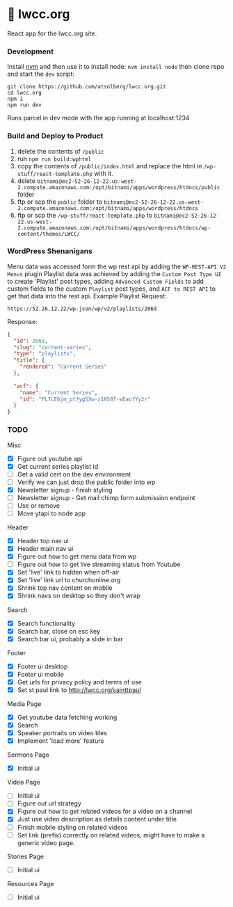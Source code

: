 # 📖 lwcc.org
React app for the lwcc.org site.

### Development
Install [nvm](https://github.com/nvm-sh/nvm#installation-and-update)
and then use it to install node: `nvm install node`
then clone repo and start the `dev` script:
```shell
git clone https://github.com/atsolberg/lwcc.org.git
cd lwcc.org
npm i
npm run dev
```
Runs parcel in dev mode with the app running at localhost:1234

### Build and Deploy to Product
1. delete the contents of `/public`
1. run `npm run build:wphtml`
1. copy the contents of `/public/index.html` and replace the html in `/wp-stuff/react-template.php` with it.
1. delete `bitnami@ec2-52-26-12-22.us-west-2.compute.amazonaws.com:/opt/bitnami/apps/wordpress/htdocs/public` folder
1. ftp or scp the `public` folder to `bitnami@ec2-52-26-12-22.us-west-2.compute.amazonaws.com:/opt/bitnami/apps/wordpress/htdocs`
1. ftp or scp the `/wp-stuff/react-template.php` to `bitnami@ec2-52-26-12-22.us-west-2.compute.amazonaws.com:/opt/bitnami/apps/wordpress/htdocs/wp-content/themes/LWCC/`

### WordPress Shenanigans
Menu data was accessed form the wp rest api by adding the `WP-REST-API V2 Menus` plugin
Playlist data was achieved by adding the `Custom Post Type UI` to create 'Playlist' 
post types, adding `Advanced Custom Fields` to add custom fields to the custom 
`Playlist` post types, and `ACF to REST API` to get that data into the rest api.
Example Playlist Request:
```
https://52.26.12.22/wp-json/wp/v2/playlists/2669
```
Response:
```json
{
  "id": 2669,
  "slug": "current-series",
  "type": "playlists",
  "title": {
    "rendered": "Current Series"
  },
  
  "acf": {
    "name": "Current Series",
    "id": "PL7LE6jm_pt7yg5Xw-z1HS8T-wEacfYy2r"
  }
}
```


### TODO
Misc
- [x] Figure out youtube api
- [x] Get current series playlist id
- [ ] Get a valid cert on the dev environment
- [ ] Verify we can just drop the public folder into wp
- [x] Newsletter signup - finish styling
- [ ] Newsletter signup - Get mail chimp form submission endpoint
- [ ] Use or remove <MessagesProvider>
- [ ] Move ytapi to node app

Header
- [x] Header top nav ui
- [x] Header main nav ui
- [x] Figure out how to get menu data from wp
- [ ] Figure out how to get live streaming status from Youtube
- [x] Set 'live' link to hidden when off-air
- [x] Set 'live' link url to churchonline.org
- [x] Shrink top nav content on mobile
- [x] Shrink navs on desktop so they don't wrap

Search
- [x] Search functionality
- [x] Search bar, close on esc key 
- [x] Search bar ui, probably a slide in bar

Footer
- [x] Footer ui desktop
- [x] Footer ui mobile
- [x] Get urls for privacy policy and terms of use
- [x] Set st paul link to http://lwcc.org/sainttpaul 

Media Page
- [x] Get youtube data fetching working
- [x] Search
- [x] Speaker portraits on video tiles
- [x] Implement 'load more' feature

Sermons Page 
- [x] Initial ui

Video Page
- [ ] Initial ui
- [ ] Figure out url strategy
- [x] Figure out how to get related videos for a video on a channel
- [x] Just use video description as details content under title
- [ ] Finish mobile styling on related videos
- [ ] Set link (prefix) correctly on related videos, might have to make
      a generic video page.

Stories Page
- [ ] Initial ui

Resources Page
- [ ] Initial ui


